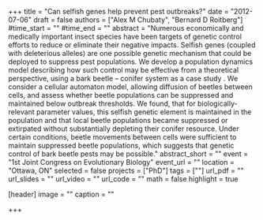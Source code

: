 +++
title = "Can selfish genes help prevent pest outbreaks?"
date = "2012-07-06"
draft = false
authors = ["Alex M Chubaty", "Bernard D Roitberg"]
#time_start = ""
#time_end = ""
abstract = "Numerous economically and medically important insect species have been targets of genetic control efforts to reduce or eliminate their negative impacts. Selfish genes (coupled with deleterious alleles) are one possible genetic mechanism that could be deployed to suppress pest populations. We develop a population dynamics model describing how such control may be effective from a theoretical perspective, using a bark beetle – conifer system as a case study . We consider a cellular automaton model, allowing diffusion of beetles between cells, and assess whether beetle populations can be suppressed and maintained below outbreak thresholds. We found, that for biologically-relevant parameter values, this selfish genetic element is maintained in the population and that local beetle populations became suppressed or extirpated without substantially depleting their conifer resource. Under certain conditions, beetle movements between cells were sufficient to maintain suppressed beetle populations, which suggests that genetic control of bark beetle pests may be possible."
abstract_short = ""
event = "1st Joint Congress on Evolutionary Biology"
event_url = ""
location = "Ottawa, ON"
selected = false
projects = ["PhD"]
tags = [""]
url_pdf = ""
url_slides = ""
url_video = ""
url_code = ""
math = false
highlight = true

[header]
image = ""
caption = ""

+++
